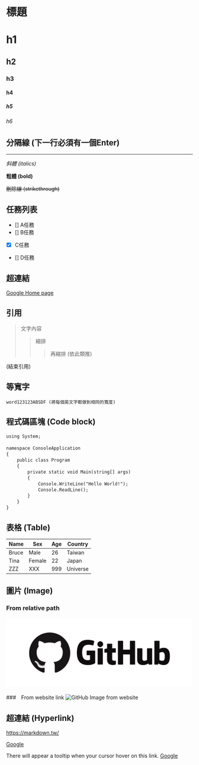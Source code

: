 # 標題
# h1
## h2
### h3
#### h4
##### h5
###### h6

## 分隔線 (下一行必須有一個Enter)

---

*斜體 (italics)*

**粗體 (bold)**

~~刪除線 (strikethrough)~~

## 任務列表

- [] A任務
- [] B任務
- [x] C任務
- [] D任務

## 超連結

[Google Home page](https://www.google.com/?hl=zh-tw)

## 引用

> 文字內容
>> 縮排
>>> 再縮排 (依此類推)

(結束引用)

## 等寬字

`word123123ABSDF (將每個英文字都做到相同的寬度)`

## 程式碼區塊 (Code block)

```CSharp
using System;

namespace ConsoleApplication
{
    public class Program
    {
        private static void Main(string[] args)
        {
            Console.WriteLine("Hello World!");
            Console.ReadLine();
        }
    }
}
```

## 表格 (Table)

|Name|Sex|Age|Country|
|---|----|----|---|
|Bruce|Male|26|Taiwan|Unknown|
|Tina|Female|22|Japan|Remark~~~|
|ZZZ|XXX|999|Universe||

## 圖片 (Image)

### From relative path

![GitHub Image from local](GitHub_Icon.png)

###　From website link
![GitHub Image from website](https://github.com/weskao/Markdown-syntax-tutorial-and-practice/blob/master/GitHub_Icon.png)

## 超連結 (Hyperlink)

<https://markdown.tw/>

[Google](http://www.google.com/)

There will appear a tooltip when your cursor hover on this link.
[Google](https://duckduckgo.com/ "A search engine")
